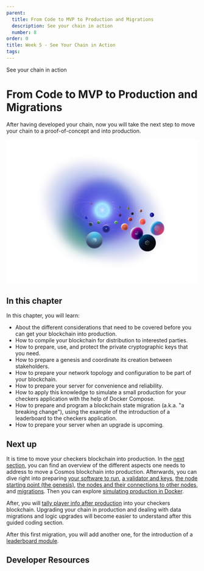 ```yaml
---
parent:
  title: From Code to MVP to Production and Migrations
  description: See your chain in action
  number: 8
order: 0
title: Week 5 - See Your Chain in Action
tags:
---
```


<div class="tm-overline tm-rf-1 tm-lh-title tm-medium tm-muted">See your chain in action</div>
<h1 class="mt-4 mb-6">From Code to MVP to Production and Migrations</h1>

After having developed your chain, now you will take the next step to move your chain to a proof-of-concept and into production.

![LP image - Week 7](/universe.svg)

## In this chapter

<HighlightBox type="learning">

In this chapter, you will learn:

* About the different considerations that need to be covered before you can get your blockchain into production.
* How to compile your blockchain for distribution to interested parties.
* How to prepare, use, and protect the private cryptographic keys that you need.
* How to prepare a genesis and coordinate its creation between stakeholders.
* How to prepare your network topology and configuration to be part of your blockchain.
* How to prepare your server for convenience and reliability.
* How to apply this knowledge to simulate a small production for your checkers application with the help of Docker Compose.
* How to prepare and program a blockchain state migration (a.k.a. "a breaking change"), using the example of the introduction of a leaderboard to the checkers application.
* How to prepare your server when an upgrade is upcoming.

</HighlightBox>

## Next up

It is time to move your checkers blockchain into production. In the [next section](/tutorials/9-path-to-prod/1-overview.md), you can find an overview of the different aspects one needs to address to move a Cosmos blockchain into production. Afterwards, you can dive right into preparing [your software to run](/tutorials/9-path-to-prod/2-software.md), [a validator and keys](/tutorials/9-path-to-prod/3-keys.md), [the node starting point (the genesis)](/tutorials/9-path-to-prod/5-network.md), [the nodes and their connections to other nodes](/tutorials/9-path-to-prod/6-run.md), and [migrations](/tutorials/9-path-to-prod/7-migration.md). Then you can explore [simulating production in Docker](/hands-on-exercise/4-run-in-prod/1-run-prod-docker.md).

After, you will [tally player info after production](/hands-on-exercise/4-run-in-prod/2-migration-info.md) into your checkers blockchain. Upgrading your chain in production and dealing with data migrations and logic upgrades will become easier to understand after this guided coding section.

After this first migration, you will add another one, for the introduction of a [leaderboard module](/hands-on-exercise/4-run-in-prod/3-migration-leaderboard.md).

## Developer Resources

<div v-for="resource in $themeConfig.resources">
  <Resource
    :title="resource.title"
    :description="resource.description"
    :links="resource.links"
    :image="resource.image"
    :large="true"
  />
  <br/>
</div>
